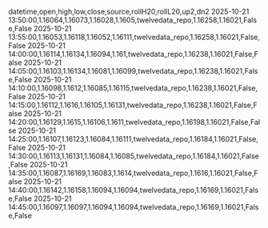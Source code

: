 datetime,open,high,low,close,source,rollH20,rollL20,up2,dn2
2025-10-21 13:50:00,1.16064,1.16073,1.16028,1.1605,twelvedata_repo,1.16258,1.16021,False,False
2025-10-21 13:55:00,1.16053,1.16118,1.16052,1.16111,twelvedata_repo,1.16258,1.16021,False,False
2025-10-21 14:00:00,1.16114,1.16134,1.16094,1.161,twelvedata_repo,1.16238,1.16021,False,False
2025-10-21 14:05:00,1.16103,1.16134,1.16081,1.16099,twelvedata_repo,1.16238,1.16021,False,False
2025-10-21 14:10:00,1.16098,1.1612,1.16085,1.16115,twelvedata_repo,1.16238,1.16021,False,False
2025-10-21 14:15:00,1.16112,1.1616,1.16105,1.16131,twelvedata_repo,1.16238,1.16021,False,False
2025-10-21 14:20:00,1.16129,1.1615,1.16106,1.1611,twelvedata_repo,1.16198,1.16021,False,False
2025-10-21 14:25:00,1.16107,1.16123,1.16084,1.16111,twelvedata_repo,1.16184,1.16021,False,False
2025-10-21 14:30:00,1.16113,1.16131,1.16084,1.16085,twelvedata_repo,1.16184,1.16021,False,False
2025-10-21 14:35:00,1.16087,1.16169,1.16083,1.1614,twelvedata_repo,1.1616,1.16021,False,False
2025-10-21 14:40:00,1.16142,1.16158,1.16094,1.16094,twelvedata_repo,1.16169,1.16021,False,False
2025-10-21 14:45:00,1.16097,1.16097,1.16094,1.16094,twelvedata_repo,1.16169,1.16021,False,False
